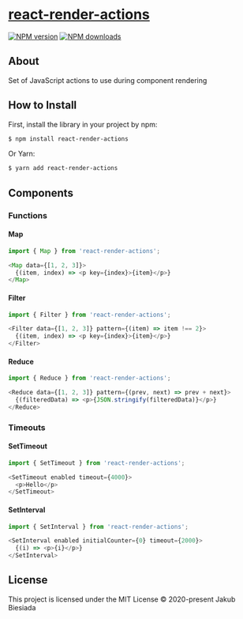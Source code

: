 # [react-render-actions](https://github.com/jb1905/react-render-actions)

[![NPM version](http://img.shields.io/npm/v/react-render-actions.svg?style=flat-square)](https://www.npmjs.com/package/react-render-actions)
[![NPM downloads](http://img.shields.io/npm/dm/react-render-actions.svg?style=flat-square)](https://www.npmjs.com/package/react-render-actions)

## About

Set of JavaScript actions to use during component rendering

## How to Install

First, install the library in your project by npm:

```sh
$ npm install react-render-actions
```

Or Yarn:

```sh
$ yarn add react-render-actions
```

## Components

### Functions

#### Map

```js
import { Map } from 'react-render-actions';

<Map data={[1, 2, 3]}>
  {(item, index) => <p key={index}>{item}</p>}
</Map>
```

#### Filter

```js
import { Filter } from 'react-render-actions';

<Filter data={[1, 2, 3]} pattern={(item) => item !== 2}>
  {(item, index) => <p key={index}>{item}</p>}
</Filter>
```

#### Reduce

```js
import { Reduce } from 'react-render-actions';

<Reduce data={[1, 2, 3]} pattern={(prev, next) => prev + next}>
  {(filteredData) => <p>{JSON.stringify(filteredData)}</p>}
</Reduce>
```

### Timeouts

#### SetTimeout

```js
import { SetTimeout } from 'react-render-actions';

<SetTimeout enabled timeout={4000}>
  <p>Hello</p>
</SetTimeout>
```

#### SetInterval

```js
import { SetInterval } from 'react-render-actions';

<SetInterval enabled initialCounter={0} timeout={2000}>
  {(i) => <p>{i}</p>}
</SetInterval>
```

## License

This project is licensed under the MIT License © 2020-present Jakub Biesiada
